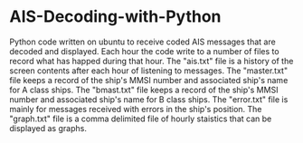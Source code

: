 # AIS-Decoding-with-Python
Python code written on ubuntu to receive coded AIS messages that are decoded and displayed.
Each hour the code write to a number of files to record what has happed during that hour.
The "ais.txt" file is a history of the screen contents after each hour of listening to messages.
The "master.txt" file keeps a record of the ship's MMSI number and associated ship's name for A class ships.
The "bmast.txt" file keeps a record of the ship's MMSI number and associated ship's name for B class ships.
The "error.txt" file is mainly for messages received with errors in the ship's position.
The "graph.txt" file is a comma delimited file of hourly staistics that can be displayed as graphs.

